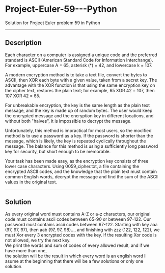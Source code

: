 # Project-Euler-59---Python
Solution for Project Euler problem 59 in Python 
___  
## Description  
Each character on a computer is assigned a unique code and the preferred standard is ASCII (American Standard Code for Information Interchange). For example, uppercase A = 65, asterisk (*) = 42, and lowercase k = 107.  

A modern encryption method is to take a text file, convert the bytes to ASCII, then XOR each byte with a given value, taken from a secret key. The advantage with the XOR function is that using the same encryption key on the cipher text, restores the plain text; for example, 65 XOR 42 = 107, then 107 XOR 42 = 65.  

For unbreakable encryption, the key is the same length as the plain text message, and the key is made up of random bytes. The user would keep the encrypted message and the encryption key in different locations, and without both "halves", it is impossible to decrypt the message.  

Unfortunately, this method is impractical for most users, so the modified method is to use a password as a key. If the password is shorter than the message, which is likely, the key is repeated cyclically throughout the message. The balance for this method is using a sufficiently long password key for security, but short enough to be memorable.  

Your task has been made easy, as the encryption key consists of three lower case characters. Using 0059_cipher.txt, a file containing the encrypted ASCII codes, and the knowledge that the plain text must contain common English words, decrypt the message and find the sum of the ASCII values in the original text.  
___
## Solution
As every original word must contains A-Z or a-z characters, our original code must contains ascii codes between 65-90 or between 97-122.
Our password must contains ascii codes between 97-122.
Starting with key aaa (97, 97, 97), then aab (97, 97, 98)..., and finishing with zzz (122, 122, 122), we must Xor every 3 encrypted codes with the key.
If the resulting Xor code is not allowed, we try the next key.  
We print the words and sum of codes of every allowed result, and if we have more than one,  
the solution will be the result in which every word is an english word
I asume at the beginning that there will be a few solutions or only one solution.
